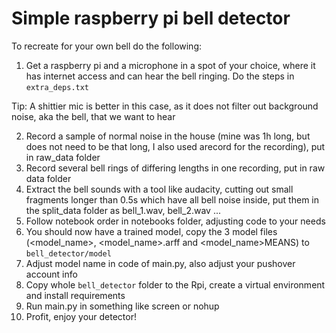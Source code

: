 # Simple raspberry pi bell detector

To recreate for your own bell do the following:

1. Get a raspberry pi and a microphone in a spot of your choice, where it has internet access and can hear the bell ringing. Do the steps in `extra_deps.txt`

  Tip: A shittier mic is better in this case, as it does not filter out background noise, aka the bell, that we want to hear

2. Record a sample of normal noise in the house (mine was 1h long, but does not need to be that long, I also used arecord for the recording), put in raw_data folder
3. Record several bell rings of differing lengths in one recording, put in raw data folder
4. Extract the bell sounds with a tool like audacity, cutting out small fragments longer than 0.5s which have all bell noise inside, put them in the split_data folder as bell_1.wav, bell_2.wav ...
5. Follow notebook order in notebooks folder, adjusting code to your needs
6. You should now have a trained model, copy the 3 model files (<model_name>, <model_name>.arff and <model_name>MEANS) to `bell_detector/model`
7. Adjust model name in code of main.py, also adjust your pushover account info
8. Copy whole `bell_detector` folder to the Rpi, create a virtual environment and install requirements
9. Run main.py in something like screen or nohup
10. Profit, enjoy your detector!